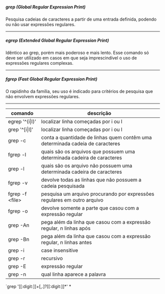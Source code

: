 
##### grep (Global Regular Expression Print) 
Pesquisa cadeias de caracteres a partir de uma entrada definida, podendo ou não usar expressões regulares.
***
##### egrep (Extended Global Regular Expression Print)
Idêntico ao grep, porém mais poderoso e mais lento. Esse comando só deve ser utilizado em casos em que seja imprescindível o uso de expressões regulares complexas.
***
##### fgrep (Fast Global Regular Expression Print)
O rapidinho da família, seu uso é indicado para critérios de pesquisa que não envolvem expressões regulares.
***

| comando |  descrição |
|--|--|
| egrep '\^\(i\|I\)' | localizar linha começadas por i ou I |
| grep '\^\[i\|I\]' | localizar linha começadas por i ou I |
|grep -c | conta a quantidade de linhas quem contêm uma determinada cadeia de caracteres|
| fgrep -l | quais são os arquivos que possuem uma determinada cadeira de caracteres|
|grep -l| quais são os arquivo não possuem uma determinada cadeira de caracteres|
|fgrep -v | devolve todas as linhas que não possuem a cadeia pesquisada |
| fgrep -f \<file\>| pesquisa um arquivo procurando por expressões regulares em outro arquivo|
|fgrep -o | devolve somente a parte que casou com a expressão regular |
| grep -An | pega além da linha que casou com a expressão regular, n linhas após |
| grep -Bn | pega além da linha que casou com a expressão regular, n linhas antes|
|grep -i| case insensitive|
| grep -r| recursivo|
| grep -E | expressão regular|
|grep -n| qual linha aparece a palavra|


`grep '[[:digit:]]\+[,\.]\?[[:digit:]]*' *






